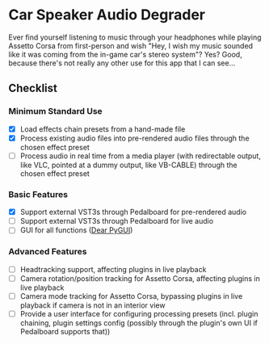 # Car Speaker Audio Degrader

Ever find yourself listening to music through your headphones while playing Assetto Corsa from first-person and wish "Hey, I wish my music sounded like it was coming from the in-game car's stereo system"? Yes? Good, because there's not really any other use for this app that I can see...

## Checklist
### Minimum Standard Use
- [x] Load effects chain presets from a hand-made file
- [x] Process existing audio files into pre-rendered audio files through the chosen effect preset
- [ ] Process audio in real time from a media player (with redirectable output, like VLC, pointed at a dummy output, like VB-CABLE) through the chosen effect preset

### Basic Features
- [x] Support external VST3s through Pedalboard for pre-rendered audio
- [ ] Support external VST3s through Pedalboard for live audio
- [ ] GUI for all functions ([Dear PyGUI](https://github.com/hoffstadt/DearPyGui))

### Advanced Features
- [ ] Headtracking support, affecting plugins in live playback
- [ ] Camera rotation/position tracking for Assetto Corsa, affecting plugins in live playback
- [ ] Camera mode tracking for Assetto Corsa, bypassing plugins in live playback if camera is not in an interior view
- [ ] Provide a user interface for configuring processing presets (incl. plugin chaining, plugin settings config (possibly through the plugin's own UI if Pedalboard supports that))
